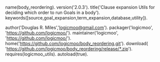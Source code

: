 name(body_reordering).
version('2.0.3').
title('Clause expansion Utils for deciding which order to run Goals in a body').
keywords([source,goal_expansion,term_expansion,database,utility]).

author('Douglas R. Miles','logicmoo@gmail.com').
packager('logicmoo', 'https://github.com/logicmoo/').
maintainer('logicmoo', 'https://github.com/logicmoo/').
home('https://github.com/logicmoo/body_reordering.git').
download( 'https://github.com/logicmoo/body_reordering/release/*.zip').
requires(logicmoo_utils).
autoload(true).
